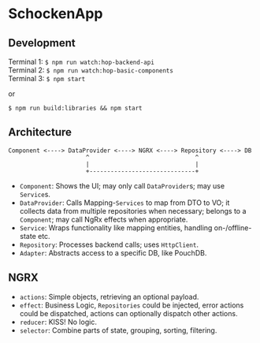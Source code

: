 # SchockenApp

## Development
Terminal 1: `$ npm run watch:hop-backend-api`  
Terminal 2: `$ npm run watch:hop-basic-components`  
Terminal 3: `$ npm start`

or

`$ npm run build:libraries && npm start`

## Architecture
```
Component <----> DataProvider <----> NGRX <----> Repository <----> DB
                      ^                              ^
                      |                              |
                      +------------------------------+
```

* `Component`: Shows the UI; may only call `DataProvider`s; may use `Service`s.
* `DataProvider`: Calls Mapping-`Services` to map from DTO to VO; it collects data from multiple repositories when necessary; belongs to a `Component`; may call NgRx effects when appropriate.
* `Service`: Wraps functionality like mapping entities, handling on-/offline-state etc.
* `Repository`: Processes backend calls; uses `HttpClient`.
* `Adapter`: Abstracts access to a specific DB, like PouchDB.

## NGRX

* `actions`: Simple objects, retrieving an optional payload.
* `effect`: Business Logic, `Repositories` could be injected, error actions could be dispatched, actions can optionally dispatch other actions.
* `reducer`: KISS! No logic.
* `selector`: Combine parts of state, grouping, sorting, filtering.